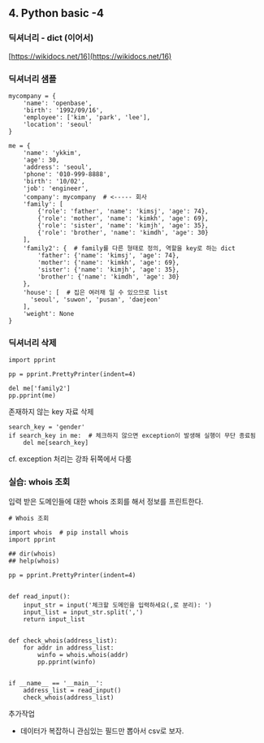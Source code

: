 ## 4. Python basic -4

### 딕셔너리 - dict (이어서)
[https://wikidocs.net/16](https://wikidocs.net/16)


### 딕셔너리 샘플

```
mycompany = {
    'name': 'openbase',
    'birth': '1992/09/16',
    'employee': ['kim', 'park', 'lee'],
    'location': 'seoul'
}

me = {
    'name': 'ykkim',
    'age': 30,
    'address': 'seoul',
    'phone': '010-999-8888',
    'birth': '10/02',
    'job': 'engineer',
    'company': mycompany  # <----- 회사
    'family': [
        {'role': 'father', 'name': 'kimsj', 'age': 74},
        {'role': 'mother', 'name': 'kimkh', 'age': 69},
        {'role': 'sister', 'name': 'kimjh', 'age': 35},
        {'role': 'brother', 'name': 'kimdh', 'age': 30}
    ],
    'family2': {  # family를 다른 형태로 정의, 역할을 key로 하는 dict
        'father': {'name': 'kimsj', 'age': 74},
        'mother': {'name': 'kimkh', 'age': 69},
        'sister': {'name': 'kimjh', 'age': 35},
        'brother': {'name': 'kimdh', 'age': 30}
    },
    'house': [  # 집은 여러채 일 수 있으므로 list
      'seoul', 'suwon', 'pusan', 'daejeon'
    ],
    'weight': None
}
```

### 딕셔너리 삭제

```
import pprint

pp = pprint.PrettyPrinter(indent=4)

del me['family2']
pp.pprint(me)
```

존재하지 않는 key 자료 삭제

```
search_key = 'gender'
if search_key in me:  # 체크하지 않으면 exception이 발생해 실행이 무단 종료됨
    del me[search_key]
```
cf. exception 처리는 강좌 뒤쪽에서 다룸

### 실습: whois 조회

입력 받은 도메인들에 대한 whois 조회를 해서 정보를 프린트한다.

```
# Whois 조회

import whois  # pip install whois
import pprint

## dir(whois)
## help(whois)

pp = pprint.PrettyPrinter(indent=4)


def read_input():
    input_str = input('체크할 도메인을 입력하세요(,로 분리): ')
    input_list = input_str.split(',')
    return input_list


def check_whois(address_list):
    for addr in address_list:
        winfo = whois.whois(addr)
        pp.pprint(winfo)


if __name__ == '__main__':
    address_list = read_input()
    check_whois(address_list)

```

추가작업
* 데이터가 복잡하니 관심있는 필드만 뽑아서 csv로 보자.
